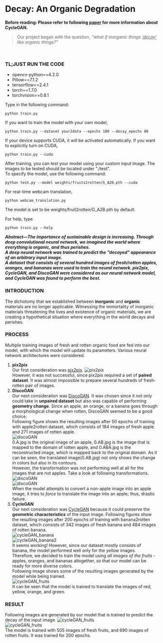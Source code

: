 # Decay: An Organic Degradation

<strong>Before reading: Please refer to following [paper](https://arxiv.org/pdf/1703.10593.pdf) for more information about CycleGAN.</strong>

<blockquote> Our project began with the question, <i>“what if inorganic things <u>‘decay’</u> like organic things?”</i> </blockquote><br>

### TL;JUST RUN THE CODE
<ul>
<li>opencv-python==4.2.0
<li>Pillow==7.1.2
<li>tensorflow==2.4.1
<li>torch==1.7.0
<li>torchvision==0.8.1
</ul>
Type in the following command:

    python train.py

If you want to train the model with your own model,

    python train.py --dataset your2data --epochs 100 --decay_epochs 80

If your device supports CUDA, it will be activated automatically. If you want to explicitly turn on CUDA,

    python train.py --cuda

After training, you can test your model using your custom input image. The images to be tested should be located under "./test".<br>
To specify the model, use the following command:

    python test.py --model weights/fruits2rotten/G_A2B.pth --cuda

For real-time webcam translation,

    python webcam_translation.py
The model is set to be weights/fruit2rotten/G_A2B.pth by default.

For help, type

    python train.py --help
    

***Abstract—The importance of sustainable design is increasing. Through deep convolutional neural network, we imagined the world where everything is organic, and thus perishes.<br>
A deep neural network was trained to predict the "decayed" appearance of an arbitrary input image.<br>
A dataset that consists of several hundred images of fresh/rotten apples, oranges, and bananas were used to train the neural network.
pix2pix, CycleGAN, and DiscoGAN were considered as our neural network model, and CycleGAN was found to perform the best.***

### INTRODUCTION
The dichotomy that we established between **inorganic** and **organic** materials are no longer applicable.
Witnessing the immortality of inorganic materials threatening the lives and existence of organic materials, we are creating a hypothetical situation where everything in the world decays and perishes. 

### PROCESS
Multiple training images of fresh and rotten organic food are fed into our model, with which the model will update its parameters.
Various neural network architectures were considered.
<ol>
<li> <strong>pix2pix</strong><br>
Our first consideration was <a href=https://arxiv.org/pdf/1611.07004.pdf>pix2pix</a>.
<img src="https://github.com/YoungWoong-Cho/Decay/blob/master/images/pix2pix.PNG" alt="pix2pix"><br>
However, it was not successful, since pix2pix required a set of <strong>paired dataset</strong>. It was almost impossible to prepare several hundreds of fresh-rotten pair of images.
<li> <strong>DiscoGAN</strong><br>
Our next consideration was <a href=https://arxiv.org/pdf/1703.05192.pdf>DiscoGAN</a>. It was chosen since it not only could take in <strong>unpaired dataset</strong> but also was capable of performing <strong>geometry change</strong>. Since an apple, an orange, or a banana goes through a morphological change when rotten, DiscoGAN seemed to be a good choice.<br>
Following figure shows the resulting images after 50 epochs of training with apple2rotten dataset, which consists of 184 images of fresh apple and 271 images of rotten apple.<br>
<img src="https://github.com/YoungWoong-Cho/Decay/blob/master/images/discoGAN.PNG" alt="discoGAN"><br>
0.A.jpg is the original image of an apple, 0.AB.jpg is the image that is mapped to the domain of rotten apple, and 0.ABA.jpg is the reconstructed image, which is mapped back to the original domain. As it can be seen, the translated image(0.AB.jpg) not only shows the change in colors but also in its contours.<br>
However, the transformation was not performing well at all for the images that are not apples. Take a look at following transformations.<br>
<img src="https://github.com/YoungWoong-Cho/Decay/blob/master/images/discoGAN2.PNG" alt="discoGAN"><br>
<img src="https://github.com/YoungWoong-Cho/Decay/blob/master/images/discoGAN3.PNG" alt="discoGAN"><br>
  When the model attempts to convert a non-apple image into an apple image, it tries to <i>force</i> to translate the image into an apple; thus, drastic failure.
 <li> <strong>CycleGAN</strong><br>
Our next consideration was <a href=https://arxiv.org/pdf/1703.10593.pdf>CycleGAN</a> because it could preserve the <strong>geometric characteristics</strong> of the input image.
Following figures show the resulting images after 200 epochs of training with banana2rotten dataset, which consists of 342 images of fresh banana and 484 images of rotten banana.<br>
<img src="https://github.com/YoungWoong-Cho/Decay/blob/master/images/cycleGAN_banana.png" alt="cycleGAN_banana"><br>
<img src="https://github.com/YoungWoong-Cho/Decay/blob/master/images/cycleGAN_banana2.png" alt="cycleGAN_banana2"><br>
It seems working! However, since our dataset mostly consists of banana, the model performed well only for the <i>yellow</i> images.<br>
Therefore, we decided to train the model using <i>all images of the fruits</i> - apples, oranges, and bananas altogether, so that our model can be ready for more diverse colors.<br>
Following image shows some of the resulting images generated by the model while being trained.<br>
<img src="https://github.com/YoungWoong-Cho/Decay/blob/master/images/cycleGAN_fruits.PNG" alt="cycleGAN_fruits"><br>
It can be seen that the model is trained to translate the images of red, yellow, orange, and green.</br>
</ol>

### RESULT
Following images are generated by our model that is trained to predict the decay of the input image.
<img src="https://github.com/YoungWoong-Cho/Decay/blob/master/images/cycleGAN_fruits2.png" alt="cycleGAN_fruits"><br>
<img src="https://github.com/YoungWoong-Cho/Decay/blob/master/images/cycleGAN_fruits3.png" alt="cycleGAN_fruits"><br>
The model is trained with 505 images of fresh fruits, and 690 images of rotten fruits. It was trained for 200 epochs.
